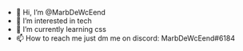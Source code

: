 - 👋 Hi, I’m @MarbDeWcEend
- 👀 I’m interested in tech
- 🌱 I’m currently learning css
- 📫 How to reach me just dm me on discord: MarbDeWcEend#6184

<!---
MarbDeWcEend/MarbDeWcEend is a ✨ special ✨ repository because its `README.md` (this file) appears on your GitHub profile.
You can click the Preview link to take a look at your changes.
--->
